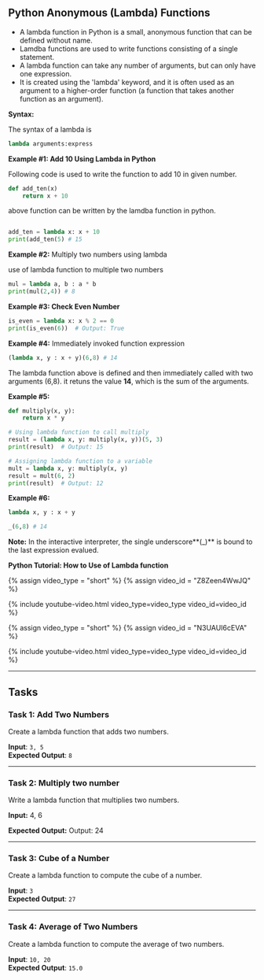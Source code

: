 ## Python Anonymous (Lambda) Functions

- A lambda function in Python is a small, anonymous function that can be defined without name.
- Lamdba functions are used to write functions consisting of a single statement.
- A lambda function can take any number of arguments, but can only have one expression.
- It is created using the 'lambda' keyword, and it is often used as an argument to a higher-order function (a function that takes another function as an argument).

**Syntax:**

The syntax of a lambda is

```python
lambda arguments:express
```

**Example #1: Add 10 Using Lambda in Python**

Following code is used to write the function to add 10 in given number.

```python
def add_ten(x)
    return x + 10
```

above function can be written by the lamdba function in python.

```python

add_ten = lambda x: x + 10
print(add_ten(5) # 15

```

**Example #2:** Multiply two numbers using lambda

use of lambda function to multiple two numbers

```python
mul = lambda a, b : a * b
print(mul(2,4)) # 8
```

**Example #3: Check Even Number**

```python
is_even = lambda x: x % 2 == 0
print(is_even(6))  # Output: True
```

**Example #4:** Immediately invoked function expression

```python
(lambda x, y : x + y)(6,8) # 14
```

The lambda function above is defined and then immediately called with two arguments (6,8). it retuns the value **14**, which is the sum of the arguments.

**Example #5:**

```python
def multiply(x, y):
    return x * y

# Using lambda function to call multiply
result = (lambda x, y: multiply(x, y))(5, 3)
print(result)  # Output: 15

# Assigning lambda function to a variable
mult = lambda x, y: multiply(x, y)
result = mult(6, 2)
print(result)  # Output: 12
```

**Example #6:**

```python
lambda x, y : x + y

_(6,8) # 14
```

**Note:** In the interactive interpreter, the single underscore**(_)** is bound to the last expression evalued.

**Python Tutorial: How to Use of Lambda function**

{% assign video_type = "short" %}
{% assign video_id = "Z8Zeen4WwJQ" %}

{% include youtube-video.html video_type=video_type video_id=video_id %}

{% assign video_type = "short" %}
{% assign video_id = "N3UAUI6cEVA" %}

{% include youtube-video.html video_type=video_type video_id=video_id %}

---

## Tasks

### Task 1: Add Two Numbers
Create a lambda function that adds two numbers.  

**Input**: `3, 5`  
**Expected Output**: `8`  

---

### Task 2: Multiply two number
Write a lambda function that multiplies two numbers.

**Input:** 4, 6

**Expected Output:** Output: 24

---

### Task 3: Cube of a Number
Create a lambda function to compute the cube of a number.  

**Input**: `3`  
**Expected Output**: `27`  

---

### Task 4: Average of Two Numbers
Create a lambda function to compute the average of two numbers.  

**Input**: `10, 20`  
**Expected Output**: `15.0` 

